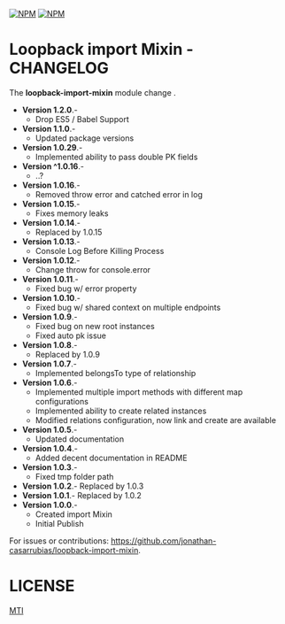[![NPM](https://nodei.co/npm/loopback-import-mixin.png?stars&downloads)](https://nodei.co/npm/loopback-import-mixin/) [![NPM](https://nodei.co/npm-dl/loopback-import-mixin.png)](https://nodei.co/npm/loopback-import-mixin/)

Loopback import Mixin - CHANGELOG
=============

The **loopback-import-mixin** module change .


- **Version 1.2.0**.- 
    - Drop ES5 / Babel Support
- **Version 1.1.0**.- 
    - Updated package versions
- **Version 1.0.29**.- 
    - Implemented ability to pass double PK fields
- **Version ^1.0.16**.- 
    - ..?
- **Version 1.0.16**.- 
    - Removed throw error and catched error in log
- **Version 1.0.15**.- 
    - Fixes memory leaks
- **Version 1.0.14**.- 
    - Replaced by 1.0.15
- **Version 1.0.13**.- 
    - Console Log Before Killing Process
- **Version 1.0.12**.- 
    - Change throw for console.error
- **Version 1.0.11**.- 
    - Fixed bug w/ error property
- **Version 1.0.10**.- 
    - Fixed bug w/ shared context on multiple endpoints
- **Version 1.0.9**.- 
    - Fixed bug on new root instances
    - Fixed auto pk issue
- **Version 1.0.8**.- 
    - Replaced by 1.0.9
- **Version 1.0.7**.- 
    - Implemented belongsTo type of relationship
- **Version 1.0.6**.- 
    - Implemented multiple import methods with different map configurations
    - Implemented ability to create related instances
    - Modified relations configuration, now link and create are available
- **Version 1.0.5**.- 
    - Updated documentation
- **Version 1.0.4**.- 
    - Added decent documentation in README
- **Version 1.0.3**.- 
    - Fixed tmp folder path
- **Version 1.0.2**.- Replaced by 1.0.3
- **Version 1.0.1**.- Replaced by 1.0.2
- **Version 1.0.0**.- 
    - Created import Mixin
    - Initial Publish

For issues or contributions: https://github.com/jonathan-casarrubias/loopback-import-mixin.


LICENSE
=============
[MTI](LICENSE)